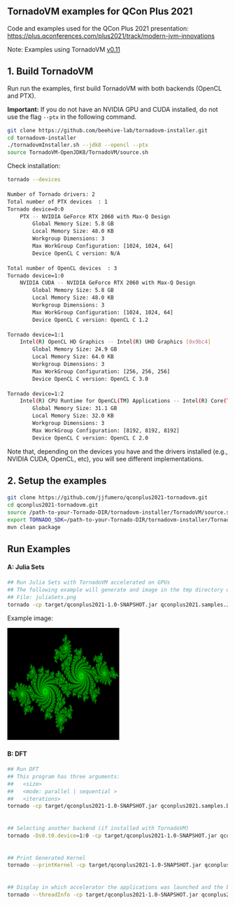 ## TornadoVM examples for QCon Plus 2021

Code and examples used for the QCon Plus 2021 presentation: https://plus.qconferences.com/plus2021/track/modern-jvm-innovations 


Note: Examples using TornadoVM [v0.11](https://github.com/beehive-lab/TornadoVM/releases/tag/v0.11)

## 1. Build TornadoVM

Run run the examples, first build TornadoVM with both backends (OpenCL and PTX).


**Important:** If you do not have an NVIDIA GPU and CUDA installed, do not use the flag `--ptx` in the following command. 


```bash
git clone https://github.com/beehive-lab/tornadovm-installer.git 
cd tornadovm-installer
./tornadovmInstaller.sh --jdk8 --opencl --ptx 
source TornadoVM-OpenJDK8/TornadoVM/source.sh
```

Check installation:

```bash
tornado --devices

Number of Tornado drivers: 2
Total number of PTX devices  : 1
Tornado device=0:0
	PTX -- NVIDIA GeForce RTX 2060 with Max-Q Design
		Global Memory Size: 5.8 GB
		Local Memory Size: 48.0 KB
		Workgroup Dimensions: 3
		Max WorkGroup Configuration: [1024, 1024, 64]
		Device OpenCL C version: N/A

Total number of OpenCL devices  : 3
Tornado device=1:0
	NVIDIA CUDA -- NVIDIA GeForce RTX 2060 with Max-Q Design
		Global Memory Size: 5.8 GB
		Local Memory Size: 48.0 KB
		Workgroup Dimensions: 3
		Max WorkGroup Configuration: [1024, 1024, 64]
		Device OpenCL C version: OpenCL C 1.2

Tornado device=1:1
	Intel(R) OpenCL HD Graphics -- Intel(R) UHD Graphics [0x9bc4]
		Global Memory Size: 24.9 GB
		Local Memory Size: 64.0 KB
		Workgroup Dimensions: 3
		Max WorkGroup Configuration: [256, 256, 256]
		Device OpenCL C version: OpenCL C 3.0

Tornado device=1:2
	Intel(R) CPU Runtime for OpenCL(TM) Applications -- Intel(R) Core(TM) i9-10885H CPU @ 2.40GHz
		Global Memory Size: 31.1 GB
		Local Memory Size: 32.0 KB
		Workgroup Dimensions: 3
		Max WorkGroup Configuration: [8192, 8192, 8192]
		Device OpenCL C version: OpenCL C 2.0
```


Note that, depending on the devices you have and the drivers installed (e.g., NVIDIA CUDA, OpenCL, etc), you will see different implementations. 



## 2. Setup the examples


```bash
git clone https://github.com/jjfumero/qconplus2021-tornadovm.git
cd qconplus2021-tornadovm.git
source /path-to-your-Tornado-DIR/tornadovm-installer/TornadoVM/source.sh
export TORNADO_SDK=/path-to-your-Tornado-DIR/tornadovm-installer/TornadoVM-OpenJDK8/TornadoVM/bin/sdk
mvn clean package
```


## Run Examples


#### A: Julia Sets
```bash
## Run Julia Sets with TornadoVM accelerated on GPUs
## The following example will generate and image in the tmp directory of your OS
## File: juliaSets.png
tornado -cp target/qconplus2021-1.0-SNAPSHOT.jar qconplus2021.samples.JuliaSets --tornado
```

Example image:

![](images/juliaSets.png)



#### B: DFT
```bash
## Run DFT 
## This program has three arguments:
##   <size> 
##   <mode: parallel | sequential > 
##   <iterations> 
tornado -cp target/qconplus2021-1.0-SNAPSHOT.jar qconplus2021.samples.DFT 8192 parallel 100


## Selecting another backend (if installed with TornadoVM)
tornado -Ds0.t0.device=1:0 -cp target/qconplus2021-1.0-SNAPSHOT.jar qconplus2021.samples.DFT 8192 parallel 100


## Print Generated Kernel
tornado --printKernel -cp target/qconplus2021-1.0-SNAPSHOT.jar qconplus2021.samples.DFT 8192 parallel 100


## Display in which accelerator the applications was launched and the block of threads used
tornado --threadInfo -cp target/qconplus2021-1.0-SNAPSHOT.jar qconplus2021.samples.DFT 8192 parallel 100
```

